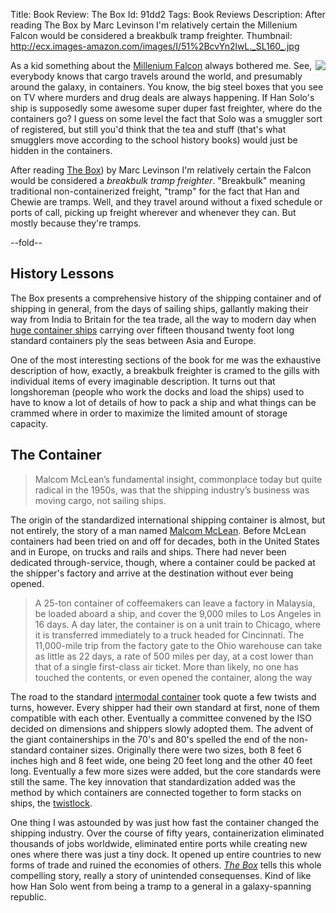 Title: Book Review: The Box
Id:    91dd2
Tags:  Book Reviews
Description: After reading The Box by Marc Levinson I'm relatively certain the Millenium Falcon would be considered a breakbulk tramp freighter.
Thumbnail: http://ecx.images-amazon.com/images/I/51%2BcvYn2lwL._SL160_.jpg

[falcon]: http://en.wikipedia.org/wiki/Millennium_Falcon
[box]: http://www.amazon.com/gp/product/B003U2TR5O/
[ebba maersk]: http://en.wikipedia.org/wiki/Ebba_Mærsk
[mclean]: http://en.wikipedia.org/wiki/Malcom_McLean
[intermodal]: http://en.wikipedia.org/wiki/Intermodal_container
[twistlock]: http://en.wikipedia.org/wiki/Twistlock

<p>
<a href="http://www.amazon.com/gp/product/B003U2TR5O/" class="thumbnail" style="float:right;"><img border="0" src="http://ecx.images-amazon.com/images/I/51%2BcvYn2lwL._SL160_.jpg" ></a>
As a kid something about the <a href="http://en.wikipedia.org/wiki/millennium_falcon">Millenium Falcon</a> always bothered me. See, everybody knows that cargo travels around the world, and presumably around the galaxy, in containers. You know, the big steel boxes that you see on TV where murders and drug deals are always happening. If Han Solo's ship is supposedly some awesome super duper fast freighter, where do the containers go? I guess on some level the fact that Solo was a smuggler sort of registered, but still you'd think that the tea and stuff (that's what smugglers move according to the school history books) would just be hidden in the containers.

After reading [The Box][box]) by Marc Levinson I'm relatively certain the Falcon would be considered a *breakbulk tramp freighter*. "Breakbulk" meaning traditional non-containerized freight, "tramp" for the fact that Han and Chewie are tramps. Well, and they travel around without a fixed schedule or ports of call, picking up freight wherever and whenever they can. But mostly because they're tramps.

--fold--

## History Lessons

The Box presents a comprehensive history of the shipping container and of shipping in general, from the days of sailing ships, gallantly making their way from India to Britain for the tea trade, all the way to modern day when [huge container ships][ebba maersk] carrying over fifteen thousand twenty foot long standard containers ply the seas between Asia and Europe.

One of the most interesting sections of the book for me was the exhaustive description of how, exactly, a breakbulk freighter is cramed to the gills with individual items of every imaginable description. It turns out that longshoreman (people who work the docks and load the ships) used to have to know a lot of details of how to pack a ship and what things can be crammed where in order to maximize the limited amount of storage capacity.

## The Container

>Malcom McLean’s fundamental insight, commonplace today but quite radical in the 1950s, was that the shipping industry’s business was moving cargo, not sailing ships.

The origin of the standardized international shipping container is almost, but not entirely, the story of a man named [Malcom McLean][mclean]. Before McLean containers had been tried on and off for decades, both in the United States and in Europe, on trucks and rails and ships. There had never been dedicated through-service, though, where a container could be packed at the shipper's factory and arrive at the destination without ever being opened.

> A 25-ton container of coffeemakers can leave a factory in Malaysia, be loaded aboard a ship, and cover the 9,000 miles to Los Angeles in 16 days. A day later, the container is on a unit train to Chicago, where it is transferred immediately to a truck headed for Cincinnati. The 11,000-mile trip from the factory gate to the Ohio warehouse can take as little as 22 days, a rate of 500 miles per day, at a cost lower than that of a single first-class air ticket. More than likely, no one has touched the contents, or even opened the container, along the way

The road to the standard [intermodal container][intermodal] took quote a few twists and turns, however. Every shipper had their own standard at first, none of them compatible with each other. Eventually a committee convened by the ISO decided on dimensions and shippers slowly adopted them. The advent of the giant containerships in the 70's and 80's spelled the end of the non-standard container sizes. Originally there were two sizes, both 8 feet 6 inches high and 8 feet wide, one being 20 feet long and the other 40 feet long. Eventually a few more sizes were added, but the core standards were still the same. The key innovation that standardization added was the method by which containers are connected together to form stacks on ships, the [twistlock][].

One thing I was astounded by was just how fast the container changed the shipping industry. Over the course of fifty years, containerization eliminated thousands of jobs worldwide, eliminated entire ports while creating new ones where there was just a tiny dock. It opened up entire countries to new forms of trade and ruined the economies of others. *[The Box][box]* tells this whole compelling story, really a story of unintended consequenses. Kind of like how Han Solo went from being a tramp to a general in a galaxy-spanning republic.

